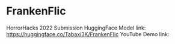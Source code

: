 # FrankenFlic
HorrorHacks 2022 Submission
HuggingFace Model link: https://huggingface.co/Tabaxi3K/FrankenFlic
YouTube Demo link:
